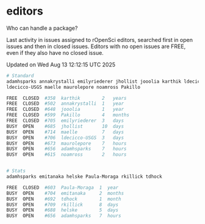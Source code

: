 # editors

Who can handle a package?

Last activity in issues assigned to rOpenSci editors, searched first in open
issues and then in closed issues. Editors with no open issues are FREE, even if
they also have no closed issue.


Updated on Wed Aug 13 12:12:15 UTC 2025

```bash
# Standard
adamhsparks annakrystalli emilyriederer jhollist jooolia karthik ldecicco
ldecicco-USGS maelle maurolepore noamross Pakillo

FREE  CLOSED  #358  karthik        2   years
FREE  CLOSED  #502  annakrystalli  1   year
FREE  CLOSED  #648  jooolia        1   year
FREE  CLOSED  #599  Pakillo        4   months
FREE  CLOSED  #705  emilyriederer  3   days
BUSY  OPEN    #685  jhollist       10  days
BUSY  OPEN    #714  maelle         7   days
BUSY  OPEN    #706  ldecicco-USGS  3   days
BUSY  OPEN    #673  maurolepore    7   hours
BUSY  OPEN    #656  adamhsparks    7   hours
BUSY  OPEN    #615  noamross       2   hours


# Stats
adamhsparks emitanaka helske Paula-Moraga rkillick tdhock

FREE  CLOSED  #603  Paula-Moraga  1  year
BUSY  OPEN    #704  emitanaka     2  months
BUSY  OPEN    #692  tdhock        1  month
BUSY  OPEN    #709  rkillick      8  days
BUSY  OPEN    #688  helske        5  days
BUSY  OPEN    #656  adamhsparks   7  hours
```
